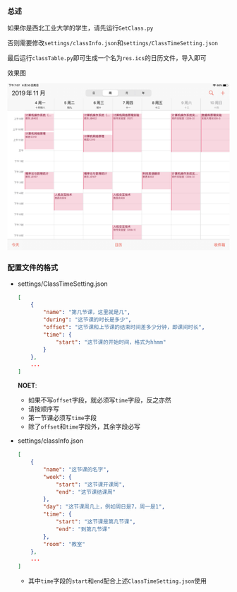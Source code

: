 ### 总述

如果你是西北工业大学的学生，请先运行`GetClass.py`

否则需要修改`settings/classInfo.json`和`settings/ClassTimeSetting.json`

最后运行`classTable.py`即可生成一个名为`res.ics`的日历文件，导入即可

效果图

![](material/screenshot.jpg)

### 配置文件的格式

- settings/ClassTimeSetting.json

  ```json
  [
      {
          "name": "第几节课，这里就是几",
          "during": "这节课的时长是多少",
          "offset": "这节课和上节课的结束时间差多少分钟，即课间时长",
          "time": {
              "start": "这节课的开始时间，格式为hhmm"
          }
      },
      ...
  ]
  ```

  **NOET**:
  - 如果不写`offset`字段，就必须写`time`字段，反之亦然
  - 请按顺序写
  - 第一节课必须写`time`字段
  - 除了`offset`和`time`字段外，其余字段必写


- settings/classInfo.json

  ```json
  [
      {
          "name": "这节课的名字",
          "week": {
              "start": "这节课开课周",
              "end": "这节课结课周"
          },
          "day": "这节课周几上，例如周日是7，周一是1",
          "time": {
              "start": "这节课是第几节课",
              "end": "到第几节课"
          },
          "room": "教室"
      },
      ...
  ]
  ```

  - 其中`time`字段的`start`和`end`配合上述`ClassTimeSetting.json`使用

